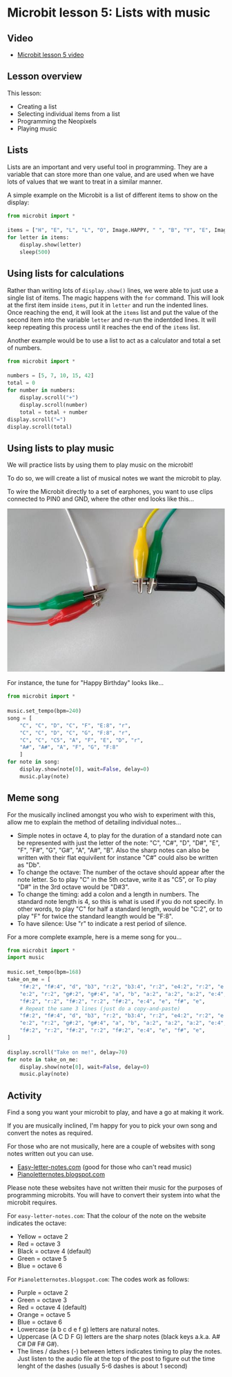 # Microbit lesson 5: Lists with music

## Video

* [Microbit lesson 5 video](https://youtu.be/A7VEjGua82I)

## Lesson overview

This lesson:

* Creating a list
* Selecting individual items from a list
* Programming the Neopixels
* Playing music

## Lists

Lists are an important and very useful tool in programming. They are a variable that can store more than one value, and are used when we have lots of values that we want to treat in a similar manner.

A simple example on the Microbit is a list of different items to show on the display:

```python
from microbit import *

items = ["H", "E", "L", "L", "O", Image.HAPPY, " ", "B", "Y", "E", Image.SAD]
for letter in items:
    display.show(letter)
    sleep(500)
```

## Using lists for calculations

Rather than writing lots of `display.show()` lines, we were able to just use a single list of items. The magic happens with the `for` command. This will look at the first item inside `items`, put it in `letter` and run the indented lines. Once reaching the end, it will look at the `items` list and put the value of the second item into the variable `letter` and re-run the indentded lines. It will keep repeating this process until it reaches the end of the `items` list. 

Another example would be to use a list to act as a calculator and total a set of numbers.

```python
from microbit import *

numbers = [5, 7, 10, 15, 42]
total = 0
for number in numbers:
    display.scroll("+")
    display.scroll(number)
    total = total + number
display.scroll("=")
display.scroll(total)
```

## Using lists to play music

We will practice lists by using them to play music on the microbit!

To do so, we will create a list of musical notes we want the microbit to play.

To wire the Microbit directly to a set of earphones, you want to use clips connected to PIN0 and GND, where the other end looks like this...

![](assets/clip-to-earphone-jack.jpg)

For instance, the tune for "Happy Birthday" looks like...

```python
from microbit import *

music.set_tempo(bpm=240)
song = [
    "C", "C", "D", "C", "F", "E:8", "r", 
    "C", "C", "D", "C", "G", "F:8", "r", 
    "C", "C", "C5", "A", "F", "E", "D", "r", 
    "A#", "A#", "A", "F", "G", "F:8"
    ]
for note in song:
    display.show(note[0], wait=False, delay=0)
    music.play(note)
```

## Meme song

For the musically inclined amongst you who wish to experiment with this, allow me to explain the method of detailing individual notes...

* Simple notes in octave 4, to play for the duration of a standard note can be represented with just the letter of the note: "C", "C#", "D", "D#", "E", "F", "F#", "G", "G#", "A", "A#", "B". Also the sharp notes can also be written with their flat equivilent for instance "C#" could also be written as "Db".
* To change the octave: The number of the octave should appear after the note letter. So to play "C" in the 5th octave, write it as "C5", or To play "D#" in the 3rd octave would be "D#3".
* To change the timing: add a colon and a length in numbers. The standard note length is 4, so this is what is used if you do not specify. In other words, to play "C" for half a standard length, would be "C:2", or to play "F" for twice the standard leangth would be "F:8".
* To have silence: Use "r" to indicate a rest period of silence.

For a more complete example, here is a meme song for you...

```python
from microbit import *
import music

music.set_tempo(bpm=168)
take_on_me = [
    "f#:2", "f#:4", "d", "b3", "r:2", "b3:4", "r:2", "e4:2", "r:2", "e:2", "r:2",
    "e:2", "r:2", "g#:2", "g#:4", "a", "b", "a:2", "a:2", "a:2", "e:4", "d", 
    "f#:2", "r:2", "f#:2", "r:2", "f#:2", "e:4", "e", "f#", "e",
    # Repeat the same 3 lines (just do a copy-and-paste)
    "f#:2", "f#:4", "d", "b3", "r:2", "b3:4", "r:2", "e4:2", "r:2", "e:2", "r:2",
    "e:2", "r:2", "g#:2", "g#:4", "a", "b", "a:2", "a:2", "a:2", "e:4", "d", 
    "f#:2", "r:2", "f#:2", "r:2", "f#:2", "e:4", "e", "f#", "e",
]

display.scroll("Take on me!", delay=70)
for note in take_on_me:
    display.show(note[0], wait=False, delay=0)
    music.play(note)
```

## Activity

Find a song you want your microbit to play, and have a go at making it work.

If you are musically inclined, I'm happy for you to pick your own song and convert the notes as required.

For those who are not musically, here are a couple of websites with song notes written out you can use.

* [Easy-letter-notes.com](https://easy-letter-notes.com/category/letter-notes/) (good for those who can't read music)
* [Pianoletternotes.blogspot.com](https://pianoletternotes.blogspot.com)

Please note these websites have not written their music for the purposes of programming microbits. You will have to convert their system into what the microbit requires.

For `easy-letter-notes.com`: That the colour of the note on the website indicates the octave:

* Yellow = octave 2
* Red = octave 3
* Black = octave 4 (default)
* Green = octave 5
* Blue = octave 6

For `Pianoletternotes.blogspot.com`: The codes work as follows:

* Purple = octave 2
* Green = octave 3
* Red = octave 4 (default)
* Orange = octave 5
* Blue = octave 6
* Lowercase (a b c d e f g) letters are natural notes.
* Uppercase (A C D F G) letters are the sharp notes (black keys a.k.a. A# C# D# F# G#).
* The lines / dashes (-) between letters indicates timing to play the notes. Just listen to the audio file at the top of the post to figure out the time lenght of the dashes (usually 5-6 dashes is about 1 second)

